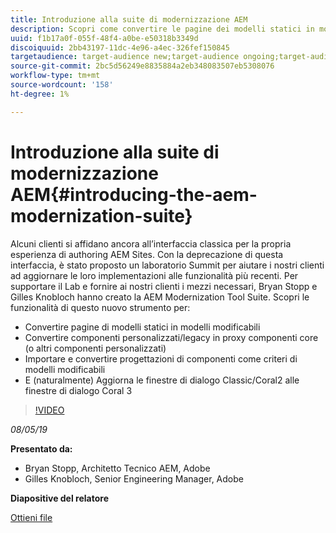 ```yaml
---
title: Introduzione alla suite di modernizzazione AEM
description: Scopri come convertire le pagine dei modelli statici in modelli modificabili. Scopri come convertire componenti personalizzati o legacy in proxy componenti core e altro ancora.
uuid: f1b17a0f-055f-48f4-a0be-e50318b3349d
discoiquuid: 2bb43197-11dc-4e96-a4ec-326fef150845
targetaudience: target-audience new;target-audience ongoing;target-audience upgrader
source-git-commit: 2bc5d56249e8835884a2eb348083507eb5308076
workflow-type: tm+mt
source-wordcount: '158'
ht-degree: 1%

---
```



# Introduzione alla suite di modernizzazione AEM{#introducing-the-aem-modernization-suite}

Alcuni clienti si affidano ancora all’interfaccia classica per la propria esperienza di authoring AEM Sites. Con la deprecazione di questa interfaccia, è stato proposto un laboratorio Summit per aiutare i nostri clienti ad aggiornare le loro implementazioni alle funzionalità più recenti. Per supportare il Lab e fornire ai nostri clienti i mezzi necessari, Bryan Stopp e Gilles Knobloch hanno creato la AEM Modernization Tool Suite.  Scopri le funzionalità di questo nuovo strumento per:

* Convertire pagine di modelli statici in modelli modificabili
* Convertire componenti personalizzati/legacy in proxy componenti core (o altri componenti personalizzati)
* Importare e convertire progettazioni di componenti come criteri di modelli modificabili
* E (naturalmente) Aggiorna le finestre di dialogo Classic/Coral2 alle finestre di dialogo Coral 3

>[!VIDEO](https://video.tv.adobe.com/v/27322?quality=9)

*08/05/19*

**Presentato da:**

* Bryan Stopp, Architetto Tecnico AEM, Adobe
* Gilles Knobloch, Senior Engineering Manager, Adobe

**Diapositive del relatore**

[Ottieni file](assets/modernization-toolsaemgems.pdf)
